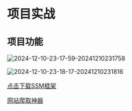 # 项目实战

## 项目功能

![2024-12-10-23-17-59-20241210231758](http://media.codecore.cn/markdown/2024-12-10-23-17-59-20241210231758.png)


![2024-12-10-23-18-17-20241210231816](http://media.codecore.cn/markdown/2024-12-10-23-18-17-20241210231816.png)

[点击下载SSM框架](http://media.codecore.cn/markdown/package/cloudlibrary.zip)


[网站爬取神器](http://media.codecore.cn/markdown/package/setup-cyowcopy-1.9.1.872-x64.exe)
